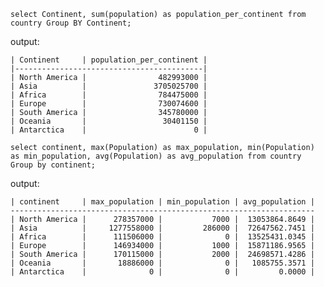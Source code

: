 `select Continent, sum(population) as population_per_continent from country Group BY Continent;`

output:

    | Continent     | population_per_continent |
    |------------------------------------------|
    | North America |                482993000 |
    | Asia          |               3705025700 |
    | Africa        |                784475000 |
    | Europe        |                730074600 |
    | South America |                345780000 |
    | Oceania       |                 30401150 |
    | Antarctica    |                        0 |

`select continent, max(Population) as max_population, min(Population) as min_population, avg(Population) as avg_population from country Group by continent;`

output:
    
    | continent     | max_population | min_population | avg_population |
    --------------------------------------------------------------------
    | North America |      278357000 |           7000 |  13053864.8649 |
    | Asia          |     1277558000 |         286000 |  72647562.7451 |
    | Africa        |      111506000 |              0 |  13525431.0345 |
    | Europe        |      146934000 |           1000 |  15871186.9565 |
    | South America |      170115000 |           2000 |  24698571.4286 |
    | Oceania       |       18886000 |              0 |   1085755.3571 |
    | Antarctica    |              0 |              0 |         0.0000 |

